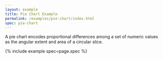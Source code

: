 ```yaml
---
layout: example
title: Pie Chart Example
permalink: /examples/pie-chart/index.html
spec: pie-chart
---
```


A pie chart encodes proportional differences among a set of numeric values as the angular extent and area of a circular slice.

{% include example spec=page.spec %}
